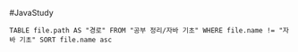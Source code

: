 #JavaStudy

```dataview
TABLE file.path AS "경로" FROM "공부 정리/자바 기초" WHERE file.name != "자바 기초" SORT file.name asc
```